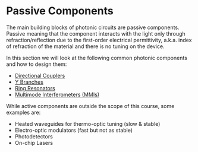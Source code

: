 # Passive Components

The main building blocks of photonic circuits are passive components. Passive meaning that the component interacts with the light only through refraction/reflection due to the first-order electrical permittivity, a.k.a. index of refraction of the material and there is no tuning on the device.

In this section we will look at the following common photonic components and how to design them:

- [Directional Couplers](/pages/directional_couplers)
- [Y Branches](/pages/y_branch)
- [Ring Resonators](/pages/ring_resonators)
- [Multimode Interferometers (MMIs)](/pages/mmis)

While active components are outside the scope of this course, some examples are:

* Heated waveguides for thermo-optic tuning (slow & stable)
* Electro-optic modulators (fast but not as stable)
* Photodetectors
* On-chip Lasers